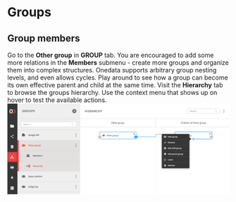 # Groups
<!-- TODO: VFS-7218 management, members and privileges -->

## Group members
<!-- This header is referenced at least one time as "#group-members" -->

<!-- TODO: VFS-7218 basically we need a similar tutorial as in spaces, but with users and groups only -->

<!-- TODO: VFS-7218 this is some leftovers from the archiver docs, maybe can be reused -->
Go to the **Other group** in **GROUP** tab. You are encouraged to add some 
more relations in the **Members** submenu - create more groups and organize
them into complex structures. Onedata supports arbitrary group nesting levels,
and even allows cycles. Play around to see how a group can become its own
effective parent and child at the same time. Visit the **Hierarchy** tab to
browse the groups hierarchy. Use the context menu that shows up on hover to
test the available actions.
![image](../../images/user-guide/groups/12-hierarchy.png)